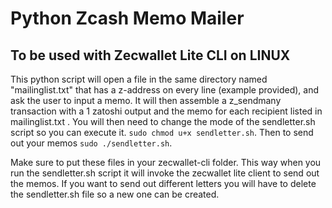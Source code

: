 # Python Zcash Memo Mailer
## To be used with Zecwallet Lite CLI on **LINUX**

This python script will open a file in the same directory named "mailinglist.txt" that has a z-address on every line (example provided), and ask the user to input a memo. It will then assemble a z_sendmany transaction with a 1 zatoshi output and the memo for each recipient listed in mailinglist.txt . You will then need to change the mode of the sendletter.sh script so you can execute it. `sudo chmod u+x sendletter.sh`. Then to send out your memos `sudo ./sendletter.sh`.

Make sure to put these files in your zecwallet-cli folder. This way when you run the sendletter.sh script it will invoke the zecwallet lite client to send out the memos. If you want to send out different letters you will have to delete the sendletter.sh file so a new one can be created.

